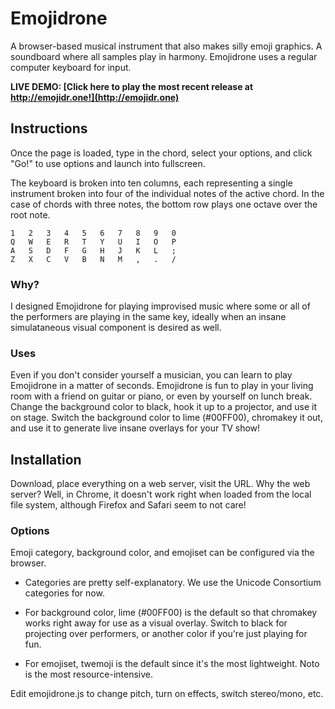 # Emojidrone

A browser-based musical instrument that also makes silly emoji graphics. A soundboard where all samples play in harmony. Emojidrone uses a regular computer keyboard for input. 

**LIVE DEMO: [Click here to play the most recent release at http://emojidr.one!](http://emojidr.one)**

## Instructions

Once the page is loaded, type in the chord, select your options, and click "Go!" to use options and launch into fullscreen. 

The keyboard is broken into ten columns, each representing a single instrument broken into four of the individual notes of the active chord. In the case of chords with three notes, the bottom row plays one octave over the root note.

```
1   2   3   4   5   6   7   8   9   0
Q   W   E   R   T   Y   U   I   O   P
A   S   D   F   G   H   J   K   L   ;
Z   X   C   V   B   N   M   ,   .   /
```

### Why?
I designed Emojidrone for playing improvised music where some or all of the performers are playing in the same key, ideally when an insane simulataneous visual component is desired as well. 

### Uses
Even if you don't consider yourself a musician, you can learn to play Emojidrone in a matter of seconds. Emojidrone is fun to play in your living room with a friend on guitar or piano, or even by yourself on lunch break. Change the background color to black, hook it up to a projector, and use it on stage. Switch the background color to lime (#00FF00), chromakey it out, and use it to generate live insane overlays for your TV show!


## Installation 
Download, place everything on a web server, visit the URL. Why the web server? Well, in Chrome, it doesn't work right when loaded from the local file system, although Firefox and Safari seem to not care!


### Options
Emoji category, background color, and emojiset can be configured via the browser. 

* Categories are pretty self-explanatory. We use the Unicode Consortium categories for now.

* For background color, lime (#00FF00) is the default so that chromakey works right away for use as a visual overlay. Switch to black for projecting over performers, or another color if you're just playing for fun.

* For emojiset, twemoji is the default since it's the most lightweight. Noto is the most resource-intensive.

Edit emojidrone.js to change pitch, turn on effects, switch stereo/mono, etc. 
